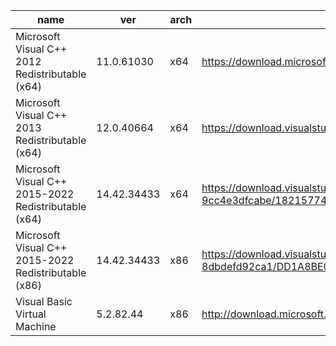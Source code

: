 |name|ver|arch|link|
|--|--|--|--|
|Microsoft Visual C++ 2012 Redistributable (x64)|11.0.61030|x64|https://download.microsoft.com/download/1/6/B/16B06F60-3B20-4FF2-B699-5E9B7962F9AE/VSU_4/vcredist_x64.exe|
|Microsoft Visual C++ 2013 Redistributable (x64)|12.0.40664|x64|https://download.visualstudio.microsoft.com/download/pr/10912041/cee5d6bca2ddbcd039da727bf4acb48a/vcredist_x64.exe|
|Microsoft Visual C++ 2015-2022 Redistributable (x64)|14.42.34433|x64|https://download.visualstudio.microsoft.com/download/pr/c7dac50a-e3e8-40f6-bbb2-9cc4e3dfcabe/1821577409C35B2B9505AC833E246376CC68A8262972100444010B57226F0940/VC_redist.x64.exe|
|Microsoft Visual C++ 2015-2022 Redistributable (x86)|14.42.34433|x86|https://download.visualstudio.microsoft.com/download/pr/5319f718-2a84-4aff-86be-8dbdefd92ca1/DD1A8BE03398367745A87A5E35BEBDAB00FDAD080CF42AF0C3F20802D08C25D4/VC_redist.x86.exe|
|Visual Basic Virtual Machine|5.2.82.44|x86|http://download.microsoft.com/download/vb50pro/utility/1/win98/EN-US/Msvbvm50.exe|
